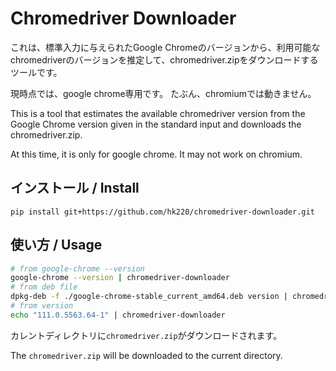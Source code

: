 # Chromedriver Downloader

これは、標準入力に与えられたGoogle Chromeのバージョンから、利用可能なchromedriverのバージョンを推定して、chromedriver.zipをダウンロードするツールです。

現時点では、google chrome専用です。 たぶん、chromiumでは動きません。

This is a tool that estimates the available chromedriver version from the Google Chrome version given in the standard input and downloads the chromedriver.zip.

At this time, it is only for google chrome.
It may not work on chromium.

## インストール / Install

```
pip install git+https://github.com/hk220/chromedriver-downloader.git
```

## 使い方 / Usage

```bash
# from google-chrome --version
google-chrome --version | chromedriver-downloader
# from deb file
dpkg-deb -f ./google-chrome-stable_current_amd64.deb version | chromedriver-downloader
# from version
echo "111.0.5563.64-1" | chromedriver-downloader
```

カレントディレクトリに`chromedriver.zip`がダウンロードされます。

The `chromedriver.zip` will be downloaded to the current directory.
